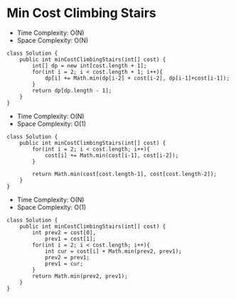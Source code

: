# Min Cost Climbing Stairs

- Time Complexity: O(N)
- Space Complexity: O(N)

```
class Solution {
    public int minCostClimbingStairs(int[] cost) {
        int[] dp = new int[cost.length + 1];
        for(int i = 2; i < cost.length + 1; i++){
            dp[i] += Math.min(dp[i-2] + cost[i-2], dp[i-1]+cost[i-1]);
        }
        return dp[dp.length - 1];
    }
}
```

- Time Complexity: O(N)
- Space Complexity: O(1)

```
class Solution {
    public int minCostClimbingStairs(int[] cost) {
        for(int i = 2; i < cost.length; i++){
            cost[i] += Math.min(cost[i-1], cost[i-2]);
        }

        return Math.min(cost[cost.length-1], cost[cost.length-2]);
    }
}
```

- Time Complexity: O(N)
- Space Complexity: O(1)

```
class Solution {
    public int minCostClimbingStairs(int[] cost) {
        int prev2 = cost[0],
            prev1 = cost[1];
        for(int i = 2; i < cost.length; i++){
            int cur = cost[i] + Math.min(prev2, prev1);
            prev2 = prev1;
            prev1 = cur;
        }
        return Math.min(prev2, prev1);
    }
}
```
